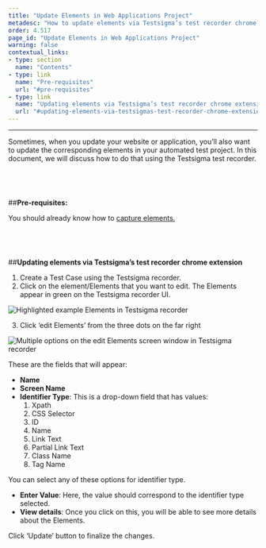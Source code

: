 ```yaml
---
title: "Update Elements in Web Applications Project"
metadesc: "How to update elements via Testsigma’s test recorder chrome extension."
order: 4.517
page_id: "Update Elements in Web Applications Project"
warning: false
contextual_links:
- type: section
  name: "Contents"
- type: link
  name: "Pre-requisites"
  url: "#pre-requisites"
- type: link
  name: "Updating elements via Testsigma’s test recorder chrome extension"
  url: "#updating-elements-via-testsigmas-test-recorder-chrome-extension"
---
```


---

Sometimes, when you update your website or application, you’ll also want to update the corresponding elements in your automated test project. In this document, we will discuss how to do that using the Testsigma test recorder.

&emsp;
---
##**Pre-requisites:**

You should already know how to [capture elements.](https://testsigma.com/docs/elements/web-apps/record-multiple-elements/)

&emsp;
---
##**Updating elements via Testsigma’s test recorder chrome extension**

 1. Create a Test Case using the Testsigma recorder. 
 2. Click on the element/Elements that you want to edit. The Elements appear in green on the Testsigma recorder UI. 

![Highlighted example Elements in Testsigma recorder](https://docs.testsigma.com/images/update-elements/highlighted-example-Elements-testsigma-recorder.png)

 3. Click ‘edit Elements’ from the three dots on the far right

![Multiple options on the edit Elements screen window in Testsigma recorder](https://docs.testsigma.com/images/update-elements/edit-Element-screen-multiple-options-testsigma-recorder.png)

These are the fields that will appear:

 * **Name**
 * **Screen Name**
 * **Identifier Type**: This is a drop-down field that has values:
   1. Xpath
   2. CSS Selector
   3. ID
   4. Name
   5. Link Text
   6. Partial Link Text
   7. Class Name
   8. Tag Name

You can select any of these options for identifier type.
 * **Enter Value**: Here, the value should correspond to the identifier type selected.
 * **View details**: Once you click on this, you will be able to see more details about the Elements.

Click ‘Update’ button to finalize the changes.



